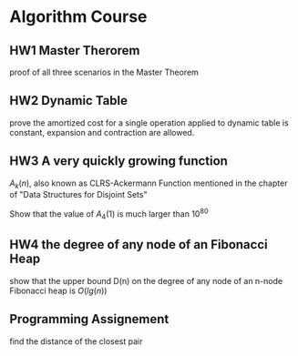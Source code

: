 # Algorithm Course

## HW1 Master Therorem
proof of all three scenarios in the Master Theorem

## HW2 Dynamic Table
prove the amortized cost for a single operation applied to dynamic table is constant, expansion and contraction are allowed.

## HW3 A very quickly growing function
$A_k(n)$, also known as CLRS-Ackermann Function mentioned in the chapter of "Data Structures for Disjoint Sets"

Show that the value of $A_4(1)$ is much larger than $10^{80}$

## HW4 the degree of any node of an Fibonacci Heap
show that the upper bound D(n) on the degree of any node of an n-node Fibonacci heap is $O(lg(n))$

## Programming Assignement
find the distance of the closest pair